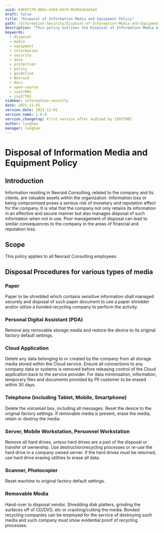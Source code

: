 ```yaml
---
uuid: 6d69f170-066a-416d-b67d-0bd92e6ad3e4
draft: false
title: "Disposal of Information Media and Equipment Policy"
path: /Information-Security/Disposal-of-Information-Media-and-Equipment-Policy
description: "This policy outlines the Disposal of Information Media & Equipment Policy for Nexraid's information system."
keywords: 
  - disposal
  - media
  - equipment
  - information
  - security
  - data
  - protection
  - policy
  - guideline
  - Nexraid
  - docs
  - open-source
  - iso27001
  - iso27701
sidebar: information-security
date: 2021-11-01
version_date: 2021-11-01
version_name: 1.0.0
version_changelog: First version after audited by ISO27001
author: lunghao
manager: lunghao
---
```


# Disposal of Information Media and Equipment Policy

## Introduction
Information residing in Nexraid Consulting, related to the company and its clients, are valuable assets within the organization. Information loss or being compromised poses a serious risk of monetary and reputation effect for the company. It is vital that the company not only retains its information in an effective and secure manner but also manages disposal of such information when not in use. Poor management of disposal can lead to similar consequences to the company in the areas of financial and reputation loss. 

## Scope
This policy applies to all Nexraid Consulting employees.

## Disposal Procedures for various types of media

### Paper
Paper to be shredded which contains sensitive information shall managed securely and disposal of such paper document to use a paper shredder and/or utilize a bonded recycling company to perform the activity.

### Personal Digital Assistant (PDA)
Remove any removable storage media and restore the device to its original factory default settings.

### Cloud Application
Delete any data belonging to or created by the company from all storage media stored within the Cloud service. Ensure all connections to any company data or systems is removed before releasing control of the Cloud application back to the service provider. For data minimisation, information, temporary files and documents provided by PII customer to be erased within 30 days.

### Telephone (including Tablet, Mobile, Smartphone)
Delete the voicemail box, including all messages. Reset the device to the original factory settings. If removable media is present, erase the media, retain or destroy the media.

### Server, Mobile Workstation, Personnel Workstation
Remove all hard drives, unless hard drives are a part of the disposal or transfer of ownership. Use destruction/recycling processes or re-use the hard drive in a company owned server. If the hard drives must be returned, use hard drive erasing utilities to erase all data.

### Scanner, Photocopier
Reset machine to original factory default settings.

### Removable Media
Hand-over to disposal vendor. Shredding disk platters, grinding the surfaces off of CD/DVD, etc or cracking/cutting the media. Bonded recycling companies can be employed for the service of destroying such media and such company must show evidential proof of recycling processes.